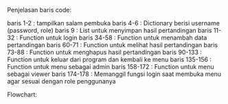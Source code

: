Penjelasan baris code:

baris 1-2 : tampilkan salam pembuka
baris 4-6 : Dictionary berisi username (password, role)
baris 9 : List untuk menyimpan hasil pertandingan
baris 11-32 : Function untuk login
baris 34-58 : Function untuk menambah data pertandingan
baris 60-71 : Function untuk melihat hasil pertandingan
baris 73-88 : Function untuk menghapus hasil pertandingan
baris 90-133 : Function untuk keluar dari program dan kembali ke menu
baris 135-156 : Function untuk menu sebagai admin
baris 158-172 : Function untuk menu sebagai viewer
baris 174-178 : Memanggil fungsi login saat membuka menu agar sesuai dengan role penggunanya

Flowchart: 
